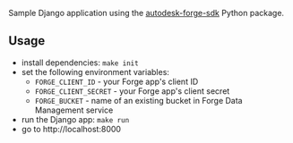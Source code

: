 Sample Django application using the [autodesk-forge-sdk](https://pypi.org/project/autodesk-forge-sdk) Python package.

## Usage

- install dependencies: `make init`
- set the following environment variables:
    - `FORGE_CLIENT_ID` - your Forge app's client ID
    - `FORGE_CLIENT_SECRET` - your Forge app's client secret
    - `FORGE_BUCKET` - name of an existing bucket in Forge Data Management service
- run the Django app: `make run`
- go to http://localhost:8000
